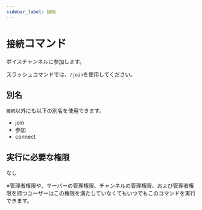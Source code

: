 ```yaml
---
sidebar_label: 接続
---
```

# `接続`コマンド
ボイスチャンネルに参加します。

スラッシュコマンドでは、`/join`を使用してください。

## 別名
`接続`以外にも以下の別名を使用できます。

- join
- 参加
- connect




## 実行に必要な権限
なし

※管理者権限や、サーバーの管理権限、チャンネルの管理権限、および管理者権限を持つユーザーはこの権限を満たしていなくてもいつでもこのコマンドを実行できます。
  

